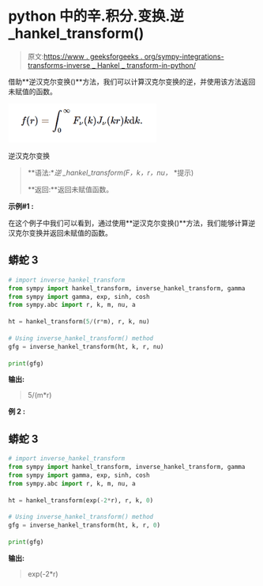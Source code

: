 # python 中的辛.积分.变换.逆 _hankel_transform()

> 原文:[https://www . geeksforgeeks . org/sympy-integrations-transforms-inverse _ Hankel _ transform-in-python/](https://www.geeksforgeeks.org/sympy-integrals-transforms-inverse_hankel_transform-in-python/)

借助**逆汉克尔变换()**方法，我们可以计算汉克尔变换的逆，并使用该方法返回未赋值的函数。

![](img/096da684451ac89789f792de512b8314.png)

逆汉克尔变换

> **语法:**逆 _hankel_transform(F，k，r，nu，* *提示)
> 
> **返回:**返回未赋值函数。

**示例#1 :**

在这个例子中我们可以看到，通过使用**逆汉克尔变换()**方法，我们能够计算逆汉克尔变换并返回未赋值的函数。

## 蟒蛇 3

```py
# import inverse_hankel_transform
from sympy import hankel_transform, inverse_hankel_transform, gamma
from sympy import gamma, exp, sinh, cosh
from sympy.abc import r, k, m, nu, a

ht = hankel_transform(5/(r*m), r, k, nu)

# Using inverse_hankel_transform() method
gfg = inverse_hankel_transform(ht, k, r, nu)

print(gfg)
```

**输出:**

> 5/(m*r)

**例 2 :**

## 蟒蛇 3

```py
# import inverse_hankel_transform
from sympy import hankel_transform, inverse_hankel_transform, gamma
from sympy import gamma, exp, sinh, cosh
from sympy.abc import r, k, m, nu, a

ht = hankel_transform(exp(-2*r), r, k, 0)

# Using inverse_hankel_transform() method
gfg = inverse_hankel_transform(ht, k, r, 0)

print(gfg)
```

**输出:**

> exp(-2*r)
